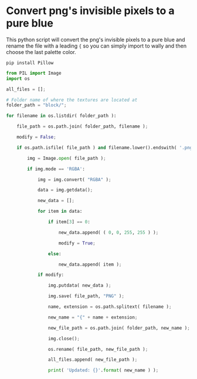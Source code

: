 # Convert png's invisible pixels to a pure blue

This python script will convert the png's invisible pixels to a pure blue and rename the file with a leading ``{`` so you can simply import to wally and then choose the last palette color.

```
pip install Pillow
```

```py
from PIL import Image
import os

all_files = [];

# Folder name of where the textures are located at
folder_path = "block/";

for filename in os.listdir( folder_path ):

    file_path = os.path.join( folder_path, filename );

    modify = False;

    if os.path.isfile( file_path ) and filename.lower().endswith( '.png' ):

        img = Image.open( file_path );

        if img.mode == 'RGBA':

            img = img.convert( "RGBA" );

            data = img.getdata();

            new_data = [];

            for item in data:

                if item[3] == 0:

                    new_data.append( ( 0, 0, 255, 255 ) );

                    modify = True;

                else:

                    new_data.append( item );

            if modify:

                img.putdata( new_data );

                img.save( file_path, "PNG" );

                name, extension = os.path.splitext( filename );

                new_name = "{" + name + extension;

                new_file_path = os.path.join( folder_path, new_name );

                img.close();

                os.rename( file_path, new_file_path );

                all_files.append( new_file_path );

                print( 'Updated: {}'.format( new_name ) );
```